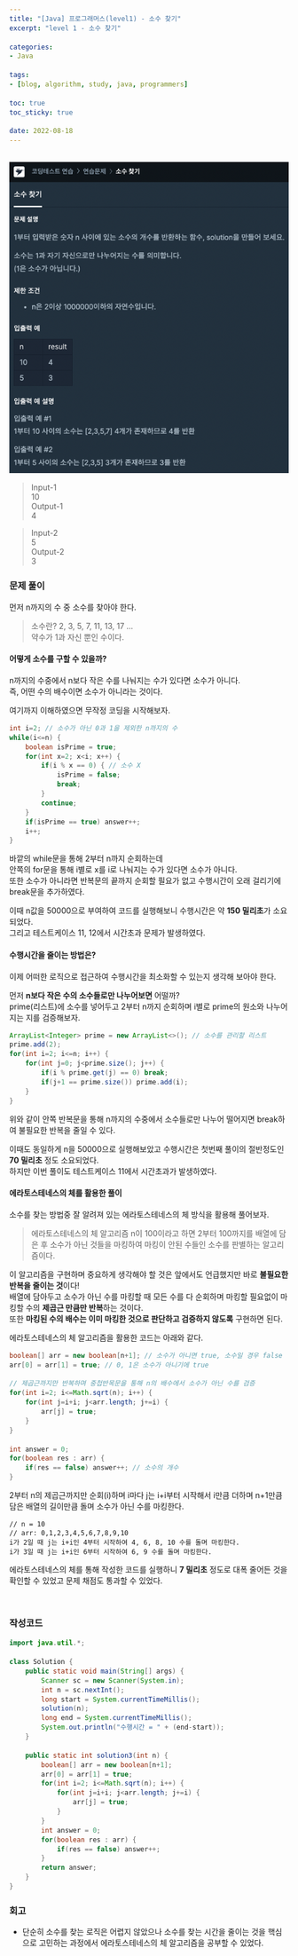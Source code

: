 ```yaml
--- 
title: "[Java] 프로그래머스(level1) - 소수 찾기" 
excerpt: "level 1 - 소수 찾기" 

categories: 
- Java

tags: 
- [blog, algorithm, study, java, programmers]

toc: true
toc_sticky: true

date: 2022-08-18
--- 
```


<br>

<center><img src="/assets/images/programmers/20220818_01.png"></center>

> Input-1 <br>
10 <br>
> Output-1 <br>
4

> Input-2 <br>
5 <br>
> Output-2 <br>
3

### 문제 풀이
먼저 n까지의 수 중 소수를 찾아야 한다. <br>

> 소수란?
2, 3, 5, 7, 11, 13, 17 ... <br>
약수가 1과 자신 뿐인 수이다.

#### 어떻게 소수를 구할 수 있을까?
n까지의 수중에서 n보다 작은 수를 나눠지는 수가 있다면 소수가 아니다. <br>
즉, 어떤 수의 배수이면 소수가 아니라는 것이다. <br>

여기까지 이해하였으면 무작정 코딩을 시작해보자. <br>

```java
int i=2; // 소수가 아닌 0과 1을 제외한 n까지의 수
while(i<=n) {
    boolean isPrime = true;
    for(int x=2; x<i; x++) {
        if(i % x == 0) { // 소수 X
            isPrime = false;
            break;
        }
        continue;
    }
    if(isPrime == true) answer++;
    i++;
}
```

바깥의 while문을 통해 2부터 n까지 순회하는데 <br>
안쪽의 for문을 통해 i별로 x를 i로 나눠지는 수가 있다면 소수가 아니다. <br>
또한 소수가 아니라면 반복문의 끝까지 순회할 필요가 없고 수행시간이 오래 걸리기에 break문을 추가하였다.

이때 n값을 50000으로 부여하여 코드를 실행해보니 수행시간은 약 **150 밀리초**가 소요되었다. <br>
그리고 테스트케이스 11, 12에서 시간초과 문제가 발생하였다.

#### 수행시간을 줄이는 방법은?
이제 어떠한 로직으로 접근하여 수행시간을 최소화할 수 있는지 생각해 보아야 한다. <br>

먼저 **n보다 작은 수의 소수들로만 나누어보면** 어떨까? <br>
prime(리스트)에 소수를 넣어두고 2부터 n까지 순회하며 i별로 prime의 원소와 나누어지는 지를 검증해보자.

```java
ArrayList<Integer> prime = new ArrayList<>(); // 소수를 관리할 리스트
prime.add(2);
for(int i=2; i<=n; i++) {
    for(int j=0; j<prime.size(); j++) {
        if(i % prime.get(j) == 0) break;
        if(j+1 == prime.size()) prime.add(i);
    }
}
```

위와 같이 안쪽 반복문을 통해 n까지의 수중에서 소수들로만 나누어 떨어지면 break하여 불필요한 반복을 줄일 수 있다. <br>

이때도 동일하게 n을 50000으로 실행해보았고 수행시간은 첫번째 풀이의 절반정도인 **70 밀리초** 정도 소요되었다. <br>
하지만 이번 풀이도 테스트케이스 11에서 시간초과가 발생하였다.

#### 에라토스테네스의 체를 활용한 풀이
소수를 찾는 방법중 잘 알려져 있는 에라토스테네스의 체 방식을 활용해 풀어보자.

> 에라토스테네스의 체 알고리즘
n이 100이라고 하면 2부터 100까지를 배열에 담은 후 소수가 아닌 것들을 마킹하여 마킹이 안된 수들인 소수를 판별하는 알고리즘이다.

이 알고리즘을 구현하며 중요하게 생각해야 할 것은 앞에서도 언급했지만 바로 **불필요한 반복을 줄이는 것**이다! <br>
배열에 담아두고 소수가 아닌 수를 마킹할 때 모든 수를 다 순회하며 마킹할 필요없이 마킹할 수의 **제곱근 만큼만 반복**하는 것이다. <br>
또한 **마킹된 수의 배수는 이미 마킹한 것으로 판단하고 검증하지 않도록** 구현하면 된다.

에라토스테네스의 체 알고리즘을 활용한 코드는 아래와 같다.

```java
boolean[] arr = new boolean[n+1]; // 소수가 아니면 true, 소수일 경우 false
arr[0] = arr[1] = true; // 0, 1은 소수가 아니기에 true

// 제곱근까지만 반복하며 중첩반목문을 통해 n의 배수에서 소수가 아닌 수를 검증
for(int i=2; i<=Math.sqrt(n); i++) { 
    for(int j=i+i; j<arr.length; j+=i) {
        arr[j] = true;
    }
}

int answer = 0;
for(boolean res : arr) {
    if(res == false) answer++; // 소수의 개수
}
```

2부터 n의 제곱근까지만 순회(i)하며 i마다 j는 i+i부터 시작해서 i만큼 더하며 n+1만큼 담은 배열의 길이만큼 돌며 소수가 아닌 수를 마킹한다. <br>

```
// n = 10
// arr: 0,1,2,3,4,5,6,7,8,9,10
i가 2일 때 j는 i+i인 4부터 시작하여 4, 6, 8, 10 수를 돌며 마킹한다.
i가 3일 때 j는 i+i인 6부터 시작하여 6, 9 수를 돌며 마킹한다.
```

에라토스테네스의 체를 통해 작성한 코드를 실행하니 **7 밀리초** 정도로 대폭 줄어든 것을 확인할 수 있었고 문제 채점도 통과할 수 있었다.

<br>

### 작성코드
```java
import java.util.*;

class Solution {
    public static void main(String[] args) {
        Scanner sc = new Scanner(System.in);
        int n = sc.nextInt();
        long start = System.currentTimeMillis();
        solution(n);
        long end = System.currentTimeMillis();
        System.out.println("수행시간 = " + (end-start));
    }
    
    public static int solution3(int n) {        
        boolean[] arr = new boolean[n+1];
        arr[0] = arr[1] = true;
        for(int i=2; i<=Math.sqrt(n); i++) {
            for(int j=i+i; j<arr.length; j+=i) {
                arr[j] = true;
            }
        }
        int answer = 0;
        for(boolean res : arr) {
            if(res == false) answer++;
        }
        return answer;
    }
}
```

### 회고
- 단순히 소수를 찾는 로직은 어렵지 않았으나 소수를 찾는 시간을 줄이는 것을 핵심으로 고민하는 과정에서 에라토스테네스의 체 알고리즘을 공부할 수 있었다.